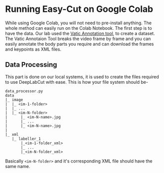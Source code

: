 # Running Easy-Cut on Google Colab

While using Google Colab, you will not need to pre-install anything. The whole method can easily run on the Colab Notebook. The first step is to have the data. Our lab used the [Vatic Annotation tool](https://github.com/cvondrick/vatic), to create a dataset. The Vatic Annotaion Tool breaks the video frame by frame and you can easily annotate the body parts you require and can download the frames and keypoints as XML files.

## Data Processing

This part is done on our local systems, it is used to create the files required to use DeepLabCut with ease. This is how your file system should be- 

```
data_processor.py
data
|_ image
|  |_ <im-1-folder>
|  |_ ...
|  |_ <im-N-folder>
|      |_ <im-N-name>.jpg
|      |_ ...
|      |_ <im-N-name>.jpg
|
|_ xml
   |_ labeller_1
       |_<im-1-folder_xml>
       |_ ...
       |_<im-N-folder_xml>

```

Basically `<im-N-folder>` and it's corresponding XML file should have the same name. 

